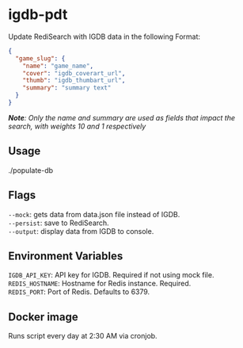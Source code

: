 # igdb-pdt

Update RediSearch with IGDB data in the following Format:  
```json
{
  "game_slug": {
    "name": "game_name",
    "cover": "igdb_coverart_url",
    "thumb": "igdb_thumbart_url",
    "summary": "summary text"
  }
}
```

*__Note__: Only the name and summary are used as fields that impact the search, with weights 10 and 1 respectively*  

## Usage

./populate-db

## Flags

`--mock`: gets data from data.json file instead of IGDB.  
`--persist`: save to RediSearch.  
`--output`: display data from IGDB to console.  

## Environment Variables

`IGDB_API_KEY`: API key for IGDB. Required if not using mock file.  
`REDIS_HOSTNAME`: Hostname for Redis instance. Required.  
`REDIS_PORT`: Port of Redis. Defaults to 6379.  

## Docker image

Runs script every day at 2:30 AM via cronjob.
